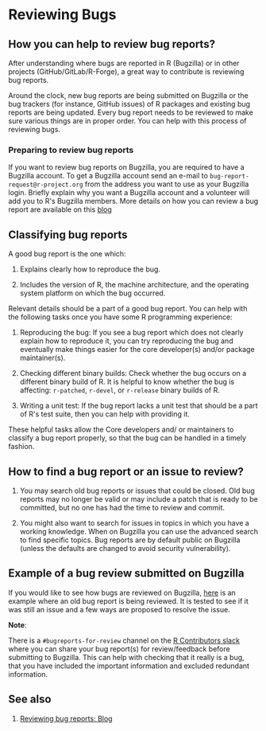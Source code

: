 # Reviewing Bugs

## How you can help to review bug reports?

After understanding where bugs are reported in R (Bugzilla) or in other projects (GitHub/GitLab/R-Forge), a great way to contribute is reviewing bug reports.

Around the clock, new bug reports are being submitted on Bugzilla or the bug trackers (for instance, GitHub issues) of R packages and existing bug reports are being updated. Every bug report needs to be reviewed to make sure various things are in proper order. You can help with this process of reviewing bugs. 

### Preparing to review bug reports 

If you want to review bug reports on Bugzilla, you are required to have a Bugzilla account. To get a Bugzilla account send an e-mail to `bug-report-request@r-project.org` from the address you want to use as your Bugzilla login. Briefly explain why you want a Bugzilla account and a volunteer will add you to R's Bugzilla members. More details on how you can review a bug report are available on this [blog](https://developer.r-project.org/Blog/public/2019/10/09/r-can-use-your-help-reviewing-bug-reports/)

## Classifying bug reports

A good bug report is the one which:

1. Explains clearly how to reproduce the bug.

2. Includes the version of R, the machine architecture, and the operating system platform on which the bug occurred.

Relevant details should be a part of a good bug report. You can help with the following tasks once you have some R programming experience:

1. Reproducing the bug: If you see a bug report which does not clearly explain how to reproduce it, you can try reproducing the bug and eventually make things easier for the core developer(s) and/or package maintainer(s).

2. Checking different binary builds: Check whether the bug occurs on a different binary build of R. It is helpful to know whether the bug is affecting: `r-patched`, `r-devel`, or `r-release` binary builds of R.

3. Writing a unit test: If the bug report lacks a unit test that should be a part of R's test suite, then you can help with providing it.

These helpful tasks allow the Core developers and/ or maintainers to classify a bug report properly, so that the bug can be handled in a timely fashion.

## How to find a bug report or an issue to review?

1. You may search old bug reports or issues that could be closed. Old bug reports may no longer be valid or may include a patch that is ready to be committed, but no one has had the time to review and commit.

2. You might also want to search for issues in topics in which you have a working knowledge. When on Bugzilla you can use the advanced search to find specific topics. Bug reports are by default public on Bugzilla (unless the defaults are changed to avoid security vulnerability).

## Example of a bug review submitted on Bugzilla

If you would like to see how bugs are reviewed on Bugzilla, [here](https://bugs.r-project.org/bugzilla/show_bug.cgi?id=16542) is an example where an old bug report is being reviewed. It is tested to see if it was still an issue and a few ways are proposed to resolve the issue.

**Note**:

There is a `#bugreports-for-review` channel on the [R Contributors slack](https://r-contributors.slack.com/) where you can share your bug report(s) for review/feedback before submitting to Bugzilla. This can help with checking that it really is a bug, that you have included the important information and excluded redundant information.

## See also

1. [Reviewing bug reports: Blog](https://developer.r-project.org/Blog/public/2019/10/09/r-can-use-your-help-reviewing-bug-reports/)
